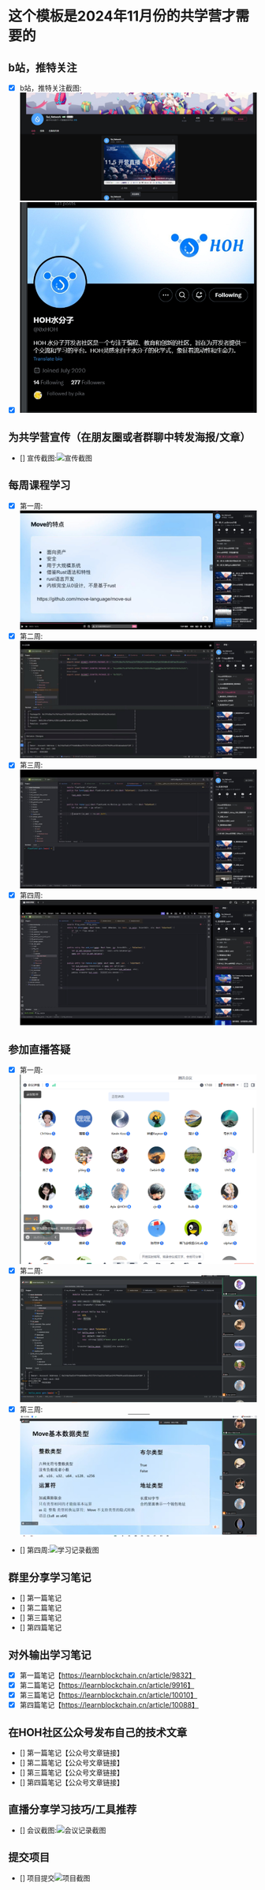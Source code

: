 # 这个模板是2024年11月份的共学营才需要的

## b站，推特关注

- [x] b站，推特关注截图: ![关注截图](./images/01.png)
- [x] ![关注截图](./images/02.png)

## 为共学营宣传（在朋友圈或者群聊中转发海报/文章）

- [] 宣传截图:![宣传截图](./images/你的图片地址)

## 每周课程学习

- [x] 第一周:![学习记录截图](./images/03.png)
- [x] 第二周:![学习记录截图](./images/05.png)
- [x] 第三周:![学习记录截图](./images/07.png)
- [x] 第四周:![学习记录截图](./images/09.png)

## 参加直播答疑

- [x] 第一周:![学习记录截图](./images/04.png)
- [x] 第二周:![学习记录截图](./images/06.png)
- [x] 第三周:![学习记录截图](./images/08.png)
- [] 第四周:![学习记录截图](./images/你的图片地址)

## 群里分享学习笔记

- [] 第一篇笔记
- [] 第二篇笔记
- [] 第三篇笔记
- [] 第四篇笔记

## 对外输出学习笔记

- [x] 第一篇笔记【https://learnblockchain.cn/article/9832】
- [x] 第二篇笔记【https://learnblockchain.cn/article/9916】
- [x] 第三篇笔记【https://learnblockchain.cn/article/10010】
- [x] 第四篇笔记【https://learnblockchain.cn/article/10088】

## 在HOH社区公众号发布自己的技术文章

- [] 第一篇笔记【公众号文章链接】
- [] 第二篇笔记【公众号文章链接】
- [] 第三篇笔记【公众号文章链接】
- [] 第四篇笔记【公众号文章链接】

## 直播分享学习技巧/工具推荐

- [] 会议截图:![会议记录截图](./images/你的图片地址)

## 提交项目

- [] 项目提交![项目截图](./images/你的图片地址)


